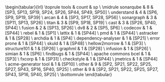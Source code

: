 \begin{tabular}{lrl}
\toprule
               tools &  count &                                                     sp \\
\midrule
           sonarqube &      8 &        [SP3, SP13, SP19, SP24, SP26, SP44, SP49, SP50] \\
          understand &      4 &                                 [SP6, SP9, SP19, SP39] \\
               arcan &      4 &                                [SP3, SP17, SP28, SP56] \\
          sonargraph &      3 &                                     [SP11, SP13, SP26] \\
               titan &      3 &                                      [SP9, SP18, SP19] \\
                cast &      3 &                                     [SP26, SP40, SP44] \\
              fusion &      2 &                                           [SP13, SP26] \\
                 dv8 &      2 &                                             [SP5, SP6] \\
             codecov &      1 &                                                 [SP44] \\
               rebel &      1 &                                                  [SP1] \\
              lattix &      1 &                                                 [SP44] \\
                 pmd &      1 &                                                 [SP44] \\
           astracker &      1 &                                                 [SP28] \\
             archdia &      1 &                                                  [SP4] \\
 dependency-analyser &      1 &                                                 [SP21] \\
         error prone &      1 &                                                 [SP44] \\
               skuld &      1 &                                                 [SP48] \\
       hellow2morrow &      1 &                                                  [SP3] \\
        structure101 &      1 &                                                 [SP26] \\
             graphml &      1 &                                                 [SP28] \\
            infusion &      1 &                                                 [SP26] \\
              simian &      1 &                                                  [SP6] \\
            findbugs &      1 &                                                 [SP44] \\
 apache commons bcel &      1 &                                                  [SP3] \\
              fxcorp &      1 &                                                 [SP31] \\
          checkstyle &      1 &                                                 [SP44] \\
            jmetrics &      1 &                                                 [SP44] \\
 acme-generator tool &      1 &                                                 [SP10] \\
               other &      9 &  [SP2, SP21, SP22, SP25, SP27, SP43, SP16, SP40, SP25] \\
               other &      9 &  [SP2, SP21, SP22, SP25, SP27, SP43, SP16, SP40, SP25] \\
\bottomrule
\end{tabular}
